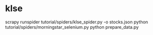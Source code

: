 # klse


scrapy runspider tutorial/spiders/klse_spider.py -o stocks.json 
python tutorial/spiders/morningstar_selenium.py
python prepare_data.py